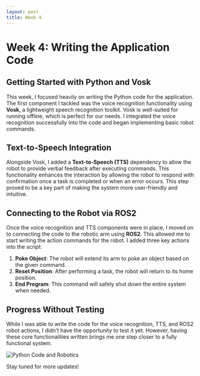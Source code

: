 ```yaml
---
layout: post
title: Week 4
---
```


# Week 4: Writing the Application Code

## Getting Started with Python and Vosk

This week, I focused heavily on writing the Python code for the application. The first component I tackled was the voice recognition functionality using **Vosk**, a lightweight speech recognition toolkit. Vosk is well-suited for running offline, which is perfect for our needs. I integrated the voice recognition successfully into the code and began implementing basic robot commands.

## Text-to-Speech Integration

Alongside Vosk, I added a **Text-to-Speech (TTS)** dependency to allow the robot to provide verbal feedback after executing commands. This functionality enhances the interaction by allowing the robot to respond with confirmation once a task is completed or when an error occurs. This step proved to be a key part of making the system more user-friendly and intuitive.

## Connecting to the Robot via ROS2

Once the voice recognition and TTS components were in place, I moved on to connecting the code to the robotic arm using **ROS2**. This allowed me to start writing the action commands for the robot. I added three key actions into the script:

1. **Poke Object**: The robot will extend its arm to poke an object based on the given command.
2. **Reset Position**: After performing a task, the robot will return to its home position.
3. **End Program**: This command will safely shut down the entire system when needed.

## Progress Without Testing

While I was able to write the code for the voice recognition, TTS, and ROS2 robot actions, I didn’t have the opportunity to test it yet. However, having these core functionalities written brings me one step closer to a fully functional system.

![Python Code and Robotics](https://edgy.app/wp-content/uploads/2020/11/Image-shows-a-computer-screen-containing-several.jpg)

Stay tuned for more updates!
